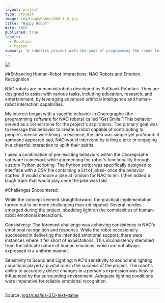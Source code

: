 ```yaml
---
layout: project
type: project
image: img/HappyRobot/NAO_1_0.jpg
title: "Happy Robot"
date: 2023
published: true
labels:
  - Robotics
  - Python
summary: "A robotics project with the goal of programming the robot to tell jokes when someone appeared sad."
---
```


<img class="img-fluid" src="..img/HappyRobot/SoftBank-Robotics-NAO_0.png">


##Enhancing Human-Robot Interactions: NAO Robots and Emotion Recognition

NAO robots are humanoid robots developed by Softbank Robotics. They are designed to assist with various tasks, including education, research, and entertainment, by leveraging advanced artificial intelligence and human-robot interaction capabilities.

My interest began with a specific behavior in Choregraphe (the programming software for NAO robots) called "Get Smile." This behavior served as a cornerstone for the project's aspirations. The primary goal was to leverage this behavior to create a robot capable of contributing to people's mental well-being. In essence, the idea was simple yet profound: if someone appeared sad, NAO would intervene by telling a joke or engaging in a cheerful interaction to uplift their spirits.

I used a combination of pre-existing behaviors within the Choregraphe software framework while augmenting the robot's functionality through custom Python scripting. The Python script was specifically designed to interface with a CSV file containing a list of jokes- once the behavior started, it would choose a joke at random for NAO to tell.  I then added a laugh track that would play once the joke was told.

#Challenges Encountered:

While the concept seemed straightforward, the practical implementation turned out to be more challenging than anticipated. Several hurdles emerged during the project, shedding light on the complexities of human-robot emotional interactions.

Consistency: The foremost challenge was achieving consistency in NAO's emotional recognition and response. While the robot occasionally succeeded in delivering the intended emotional support, there were instances where it fell short of expectations. This inconsistency stemmed from the intricate nature of human emotions, which are not always expressed in a uniform manner.

Sensitivity to Sound and Lighting: NAO's sensitivity to sound and lighting conditions played a pivotal role in the success of the project. The robot's ability to accurately detect changes in a person's expression was heavily influenced by the surrounding environment. Adequate lighting conditions were imperative for reliable emotional recognition.


<hr>

Source: <a href="[https://github.com/ICSatKCC/KCC-Robot-Projects/tree/main/Spring23/Sam]"><i class="large github icon "></i>jogarces/ics-313-text-game</a>
